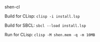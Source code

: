 shen-cl

Build for CLisp: `clisp -i install.lsp`

Build for SBCL: `sbcl --load install.lsp`

Run for CLisp: `clisp -M shen.mem -q -m 10MB`
